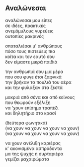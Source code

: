 ## Αναλώνεσαι

αναλώνεσαι μου είπες  
σε ιδέες, πρακτικές  
ανεμόμυλους γυρεύεις  
ουτοπίες μακρινές  

σπαταλιέσαι μ' ανθρώπους  
πόσο τους πιστεύεις πια  
κοίτα και τον εαυτό σου  
δεν είμαστε μικρά παιδιά

την ανθρωπιά σου μια μέρα  
που σου φυγε έτσι ξαφνικά  
την βρήκαν τα πουλιά του αέρα  
και την φυλάξαν στα ζεστά

μακριά από σένα και από κείνους  
που θεωρούν εξέλιξη  
να 'χουν επίσημο τραπέζι  
και δηλητήριο στο κρασί

(δεύτερα φωνητικά)  
(να χουν να χουν να χουν να χουν)  
(να χουν να χουν να χουν να χουν)  

να χουν ανέλιξη καριέρας  
κ' ακονισμένα ασπρόδοντα  
μα της ψυχής η συρταριέρα  
γεμίζει μαχαιρώματα  
